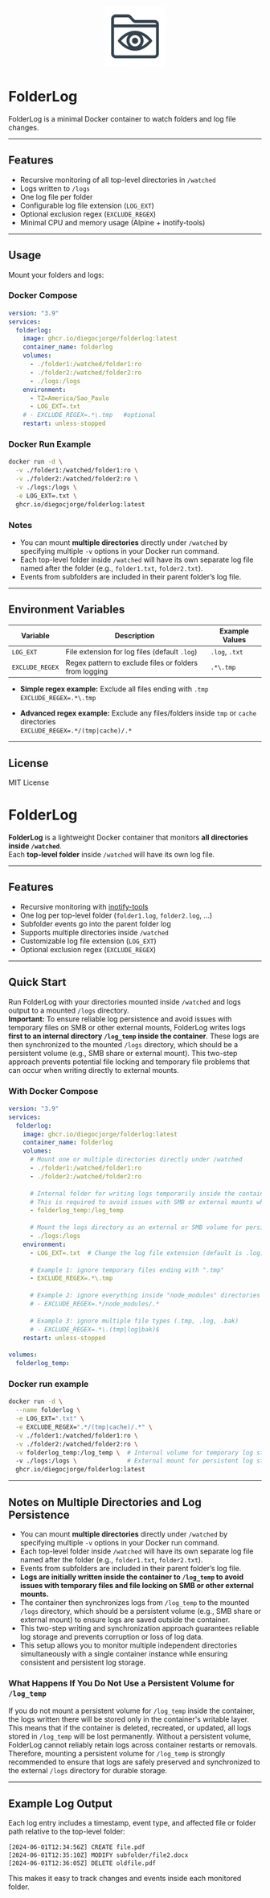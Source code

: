 <p align="center">
  <img src="icon.png" alt="FolderLog icon" width="120"/>
</p>

# FolderLog

FolderLog is a minimal Docker container to watch folders and log file changes.

---

## Features
- Recursive monitoring of all top-level directories in `/watched`
- Logs written to `/logs`
- One log file per folder
- Configurable log file extension (`LOG_EXT`)
- Optional exclusion regex (`EXCLUDE_REGEX`)
- Minimal CPU and memory usage (Alpine + inotify-tools)

---

## Usage
Mount your folders and logs:

### Docker Compose
```yaml
version: "3.9"
services:
  folderlog:
    image: ghcr.io/diegocjorge/folderlog:latest
    container_name: folderlog
    volumes:
      - ./folder1:/watched/folder1:ro
      - ./folder2:/watched/folder2:ro
      - ./logs:/logs
    environment:
      - TZ=America/Sao_Paulo
      - LOG_EXT=.txt
    # - EXCLUDE_REGEX=.*\.tmp   #optional
    restart: unless-stopped
```

### Docker Run Example
```bash
docker run -d \
  -v ./folder1:/watched/folder1:ro \
  -v ./folder2:/watched/folder2:ro \
  -v ./logs:/logs \
  -e LOG_EXT=.txt \
  ghcr.io/diegocjorge/folderlog:latest
```

### Notes

* You can mount **multiple directories** directly under `/watched` by specifying multiple `-v` options in your Docker run command.
* Each top-level folder inside `/watched` will have its own separate log file named after the folder (e.g., `folder1.txt`, `folder2.txt`).
* Events from subfolders are included in their parent folder’s log file.

---

## Environment Variables

| Variable      | Description                                  | Example Values                          |
|---------------|----------------------------------------------|---------------------------------------|
| `LOG_EXT`     | File extension for log files (default `.log`) | `.log`, `.txt`                        |
| `EXCLUDE_REGEX` | Regex pattern to exclude files or folders from logging | `.*\.tmp`                  |

- **Simple regex example:** Exclude all files ending with `.tmp`  
  `EXCLUDE_REGEX=.*\.tmp`

- **Advanced regex example:** Exclude any files/folders inside `tmp` or `cache` directories  
  `EXCLUDE_REGEX=.*/(tmp|cache)/.*`

---

## License
MIT License











# FolderLog

**FolderLog** is a lightweight Docker container that monitors **all directories inside `/watched`**.  
Each **top-level folder** inside `/watched` will have its own log file.  

---

## Features
- Recursive monitoring with [inotify-tools](https://github.com/inotify-tools/inotify-tools)
- One log per top-level folder (`folder1.log`, `folder2.log`, …)
- Subfolder events go into the parent folder log
- Supports multiple directories inside `/watched`
- Customizable log file extension (`LOG_EXT`)
- Optional exclusion regex (`EXCLUDE_REGEX`)

---

## Quick Start

Run FolderLog with your directories mounted inside `/watched` and logs output to a mounted `/logs` directory.  
**Important:** To ensure reliable log persistence and avoid issues with temporary files on SMB or other external mounts, FolderLog writes logs **first to an internal directory `/log_temp` inside the container**. These logs are then synchronized to the mounted `/logs` directory, which should be a persistent volume (e.g., SMB share or external mount). This two-step approach prevents potential file locking and temporary file problems that can occur when writing directly to external mounts.

### With Docker Compose
```yaml
version: "3.9"
services:
  folderlog:
    image: ghcr.io/diegocjorge/folderlog:latest
    container_name: folderlog
    volumes:
      # Mount one or multiple directories directly under /watched
      - ./folder1:/watched/folder1:ro
      - ./folder2:/watched/folder2:ro
      
      # Internal folder for writing logs temporarily inside the container
      # This is required to avoid issues with SMB or external mounts when writing logs
      - folderlog_temp:/log_temp
      
      # Mount the logs directory as an external or SMB volume for persistent storage
      - ./logs:/logs
    environment:
      - LOG_EXT=.txt  # Change the log file extension (default is .log)

      # Example 1: ignore temporary files ending with ".tmp"
      - EXCLUDE_REGEX=.*\.tmp  

      # Example 2: ignore everything inside "node_modules" directories
      # - EXCLUDE_REGEX=.*/node_modules/.*  

      # Example 3: ignore multiple file types (.tmp, .log, .bak)
      # - EXCLUDE_REGEX=.*\.(tmp|log|bak)$
    restart: unless-stopped

volumes:
  folderlog_temp:
```

### Docker run example
```bash
docker run -d \
  --name folderlog \
  -e LOG_EXT=".txt" \
  -e EXCLUDE_REGEX=".*/(tmp|cache)/.*" \
  -v ./folder1:/watched/folder1:ro \
  -v ./folder2:/watched/folder2:ro \
  -v folderlog_temp:/log_temp \  # Internal volume for temporary log storage to ensure reliable writes
  -v ./logs:/logs \              # External mount for persistent log storage
  ghcr.io/diegocjorge/folderlog:latest
```

---

## Notes on Multiple Directories and Log Persistence

- You can mount **multiple directories** directly under `/watched` by specifying multiple `-v` options in your Docker run command.
- Each top-level folder inside `/watched` will have its own separate log file named after the folder (e.g., `folder1.txt`, `folder2.txt`).
- Events from subfolders are included in their parent folder’s log file.
- **Logs are initially written inside the container to `/log_temp` to avoid issues with temporary files and file locking on SMB or other external mounts.**
- The container then synchronizes logs from `/log_temp` to the mounted `/logs` directory, which should be a persistent volume (e.g., SMB share or external mount) to ensure logs are saved outside the container.
- This two-step writing and synchronization approach guarantees reliable log storage and prevents corruption or loss of log data.
- This setup allows you to monitor multiple independent directories simultaneously with a single container instance while ensuring consistent and persistent log storage.

### What Happens If You Do Not Use a Persistent Volume for `/log_temp`

If you do not mount a persistent volume for `/log_temp` inside the container, the logs written there will be stored only in the container's writable layer. This means that if the container is deleted, recreated, or updated, all logs stored in `/log_temp` will be lost permanently. Without a persistent volume, FolderLog cannot reliably retain logs across container restarts or removals. Therefore, mounting a persistent volume for `/log_temp` is strongly recommended to ensure that logs are safely preserved and synchronized to the external `/logs` directory for durable storage.

---

## Example Log Output

Each log entry includes a timestamp, event type, and affected file or folder path relative to the top-level folder:

```
[2024-06-01T12:34:56Z] CREATE file.pdf
[2024-06-01T12:35:10Z] MODIFY subfolder/file2.docx
[2024-06-01T12:36:05Z] DELETE oldfile.pdf
```

This makes it easy to track changes and events inside each monitored folder.

